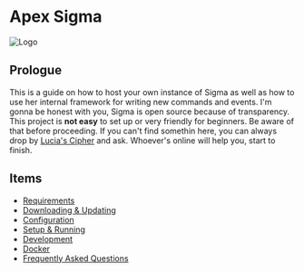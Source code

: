 ﻿# Apex Sigma

![Logo](https://i.imgur.com/O5832Le.png)

## Prologue

This is a guide on how to host your own instance of Sigma as well as how
to use her internal framework for writing new commands and events.
I'm gonna be honest with you, Sigma is open source because of transparency.
This project is **not easy** to set up or very friendly for beginners.
Be aware of that before proceeding. If you can't find somethin here,
you can always drop by [Lucia's Cipher](https://discord.gg/aEUCHwX) and ask.
Whoever's online will help you, start to finish.

## Items

- [Requirements](requirements)
- [Downloading & Updating](downloading)
- [Configuration](config)
- [Setup & Running](setup)
- [Development](development)
- [Docker](docker)
- [Frequently Asked Questions](faq)
